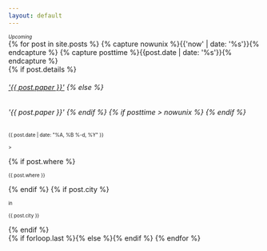 ```yaml
---
layout: default
---
```


<div class="upcoming"><sup><small><i class="fa fa-asterisk"> Upcoming</i></small></sup></div>
{% for post in site.posts %}
{% capture nowunix %}{{'now' | date: '%s'}}{% endcapture %}
{% capture posttime %}{{post.date | date: '%s'}}{% endcapture %}    
<article> 
            <div class="article-head">
                {% if post.details %}
                    <h6><a href="{{ site.url }}{{ post.url }}">'{{ post.paper }}'</a>
                {% else %}
                    <h6>'{{ post.paper }}'
                {% endif %}
                {% if posttime > nowunix %} 
                    <sup><small><i class="fa fa-asterisk"></i></small></sup>
                {% endif %}
                    </h6>
                <div class="dateline"> 
                    <p class="date"><sup><small> {{ post.date | date: "%A, %B %-d, %Y" }} </small></sup></p> 
                    <p class="datediv"><sup><small> > </small></sup></p>    
                    {% if post.where %}
                        <p class="date"><sup><small> {{ post.where }}</small></sup></p>
                    {% endif %}
                    {% if post.city %}
                        <p class="datediv"><sup><small> in</small></sup></p>    
                        <p class="date"><sup><small> {{ post.city }}</small></sup></p>
                    {% endif %}
                </div>
            </div>
</article>
{% if forloop.last %}{% else %}{% endif %}
{% endfor %}
